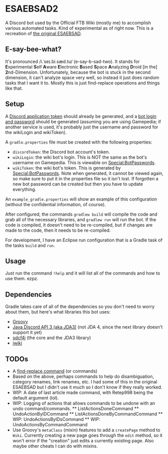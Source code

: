 # ESAEBSAD2
A Discord bot used by the Official FTB Wiki (mostly me) to accomplish various automated tasks. Kind of experimental as of right now. This is a recreation of [the original ESAEBSAD](https://github.com/xbony2/Experimental-Self-Aware-Electronic-Based-Space-Analyzing-Droid).

## E-say-bee-what?
It's pronounced /i.ˈseɪ.bi.sæd.tu/ (e-say-b-sad-two). It stands for **E**xperimental **S**elf **A**ware **E**lectronic **B**ased **S**pace **A**nalyzing **D**roid [in the] **2**nd-Dimension. Unfortunately, because the bot is stuck in the second dimension, it can't analyze space very well, so instead it just does random tasks that I want it to. Mostly this is just find-replace operations and things like that.

## Setup
A [Discord application token](https://discordapp.com/developers/applications) should already be generated, and a [bot login and password](https://ftb.gamepedia.com/Special:BotPasswords) should be generated (assuming you are using Gamepedia; if another service is used, it's probably just the username and password for the wikiLogin and wikiToken).

A `gradle.properties` file must be created with the following properties:
* `discordToken`: the Discord bot account's token.
* `wikiLogin`: the wiki bot's login. This is NOT the same as the bot's username on Gamepedia. This is viewable on [Special:BotPasswords](https://ftb.gamepedia.com/Special:BotPasswords).
* `wikiToken`: the wiki bot's token. This is generated by [Special:BotPasswords](https://ftb.gamepedia.com/Special:BotPasswords). Note when generated, it cannot be viewed again, so make sure to put it in the properties file so it isn't lost. If forgotten a new bot password can be created but then you have to update everything.

An `example_gradle.properties` will show an example of this configuration (without the confidential information, of course).

After configured, the commands `gradlew build` will compile the code and grab all of the necessary libraries, and `gradlew run` will run the bot. If the code is compiled, it doesn't need to be re-compiled, but if changes are made to the code, then it needs to be re-compiled.

For development, I have an Eclipse run configuration that is a Gradle task of the tasks `build` and `run`.

## Usage
Just run the command `!help` and it will list all of the commands and how to use them. ezpz.

## Dependencies
Gradle takes care of all of the dependencies so you don't need to worry about them, but here's what libraries this bot uses:
* [Groovy](http://groovy-lang.org/)
* [Java Discord API 3 (aka JDA3)](https://github.com/DV8FromTheWorld/JDA) (not JDA 4, since the next library doesn't support it yet)
* [sdcf4j](https://github.com/Bastian/sdcf4j) (the core and the JDA3 library)
* [jwiki](https://github.com/fastily/jwiki)

## TODOs
* A [find-replace command](https://github.com/xbony2/Experimental-Self-Aware-Electronic-Based-Space-Analyzing-Droid/blob/master/lib/esaebsad/plugins/commands/findreplace.rb) (or commands)
* Based on the above, perhaps commands to help do disambiguation, category renames, link renames, etc. I had some of this in the original ESAEBSAD but I didn't use it much so I don't know if they really worked.
* WIP: A date of last article made command, with Retep998 being the default argument (lol).
* WIP: Logging of actions that allows commands to be undone with an undo command/commands.
** ListActionsDoneCommand
** UndoActionByIDCommand
** ListActionsDoneByCommandCommand
** WIP: UndoActionsByIDsCommand
** WIP: UndoActionsByCommandCommand
* Use Groovy's `metaClass` (mixin) features to add a `createPage` method to `Wiki`. Currently creating a new page goes through the `edit` method, so it won't error if the "creation" just edits a currently existing page. Also maybe other cheats I can do with mixins.
